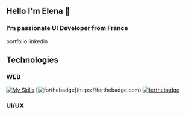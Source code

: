 ## Hello I'm Elena 👋
### I'm passionate UI Developer from France

portfolio linkedin 

## Technologies

### WEB

[![My Skills](https://skillicons.dev/icons?i=js,html,css,php)](https://skillicons.dev)
[![forthebadge]([https://forthebadge.com/images/badges/portfolio.svg](https://forthebadge.com/images/badges/ctrl-c-ctrl-v.svg))](https://forthebadge.com) [![forthebadge](https://forthebadge.com/images/badges/it-works-why.svg)](https://forthebadge.com)

### UI/UX



<!--
**ElenaGir/ElenaGir** is a ✨ _special_ ✨ repository because its `README.md` (this file) appears on your GitHub profile.

Here are some ideas to get you started:

### 🔭 I’m currently working on ...
- 🌱 I’m currently learning ...
- 👯 I’m looking to collaborate on ...
- 🤔 I’m looking for help with ...
- 💬 Ask me about ...
- 📫 How to reach me: ...
- 😄 Pronouns: ...
- ⚡ Fun fact: ...
-->
